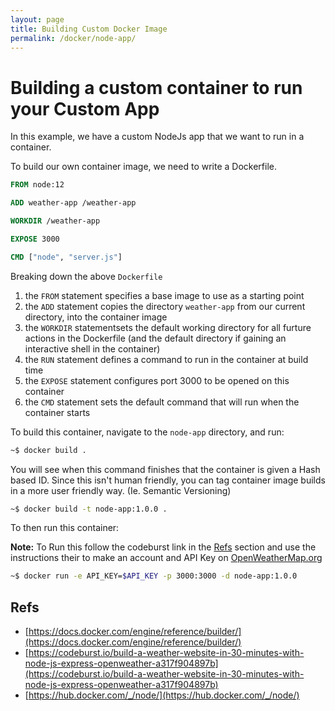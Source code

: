 ```yaml
---
layout: page
title: Building Custom Docker Image
permalink: /docker/node-app/
---
```

# Building a custom container to run your Custom App

In this example, we have a custom NodeJs app that we want to run in a container.

To build our own container image, we need to write a Dockerfile.

```Dockerfile
FROM node:12

ADD weather-app /weather-app

WORKDIR /weather-app

EXPOSE 3000

CMD ["node", "server.js"]
```

Breaking down the above `Dockerfile`

1. the `FROM` statement specifies a base image to use as a starting point
2. the `ADD` statement copies the directory `weather-app` from our current directory, into the container image
3. the `WORKDIR` statementsets the default working directory for all furture actions in the Dockerfile (and the default directory if gaining an interactive shell in the container)
4. the `RUN` statement defines a command to run in the container at build time
5. the `EXPOSE` statement configures port 3000 to be opened on this container
6. the `CMD` statement sets the default command that will run when the container starts

To build this container, navigate to the `node-app` directory, and run:

```bash
~$ docker build .
```

You will see when this command finishes that the container is given a Hash based ID. Since this isn't human friendly, you can tag container image builds in a more user friendly way. (Ie. Semantic Versioning)

```bash
~$ docker build -t node-app:1.0.0 .
```

To then run this container:

**Note:** To Run this follow the codeburst link in the [Refs](#refs) section and use the instructions their to make an account and API Key on [OpenWeatherMap.org](openweathermap.org)

```bash
~$ docker run -e API_KEY=$API_KEY -p 3000:3000 -d node-app:1.0.0
```

## Refs

* [https://docs.docker.com/engine/reference/builder/](https://docs.docker.com/engine/reference/builder/)  
* [https://codeburst.io/build-a-weather-website-in-30-minutes-with-node-js-express-openweather-a317f904897b](https://codeburst.io/build-a-weather-website-in-30-minutes-with-node-js-express-openweather-a317f904897b)
* [https://hub.docker.com/_/node/](https://hub.docker.com/_/node/)
